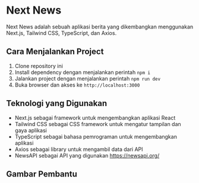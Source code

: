 # Next News

Next News adalah sebuah aplikasi berita yang dikembangkan menggunakan Next.js, Tailwind CSS, TypeScript, dan Axios.

## Cara Menjalankan Project

1. Clone repository ini
2. Install dependency dengan menjalankan perintah `npm i`
3. Jalankan project dengan menjalankan perintah `npm run dev`
4. Buka browser dan akses ke `http://localhost:3000`

## Teknologi yang Digunakan

* Next.js sebagai framework untuk mengembangkan aplikasi React
* Tailwind CSS sebagai CSS framework untuk mengatur tampilan dan gaya aplikasi
* TypeScript sebagai bahasa pemrograman untuk mengembangkan aplikasi
* Axios sebagai library untuk mengambil data dari API
* NewsAPI sebagai API yang digunakan https://newsapi.org/


## Gambar Pembantu
